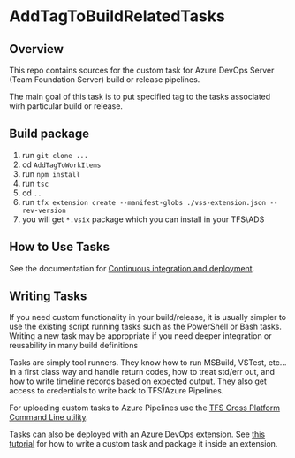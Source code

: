 # AddTagToBuildRelatedTasks

## Overview
This repo contains sources for the custom task for Azure DevOps Server (Team Foundation Server) build or release pipelines. 

The main goal of this task is to put specified tag to the tasks associated wirh particular build or release.

## Build package
1. run `git clone ... ` 
2. cd `AddTagToWorkItems`
3. run `npm install` 
4. run `tsc` 
5. cd `..`
6. run `tfx extension create --manifest-globs ./vss-extension.json --rev-version`
7. you will get `*.vsix` package which you can install in your TFS\ADS

## How to Use Tasks

See the documentation for [Continuous integration and deployment](https://aka.ms/tfbuild).

## Writing Tasks

If you need custom functionality in your build/release, it is usually simpler to use the existing script running tasks such as the PowerShell or Bash tasks.  Writing a new task may be appropriate if you need deeper integration or reusability in many build definitions

Tasks are simply tool runners.  They know how to run MSBuild, VSTest, etc... in a first class way and handle return codes, how to treat std/err out, and how to write timeline records based on expected output.  They also get access to credentials to write back to TFS/Azure Pipelines. 

For uploading custom tasks to Azure Pipelines use the [TFS Cross Platform Command Line utility](https://github.com/Microsoft/tfs-cli).

Tasks can also be deployed with an Azure DevOps extension. See [this tutorial](https://docs.microsoft.com/en-us/vsts/extend/develop/add-build-task) for how to write a custom task and package it inside an extension.